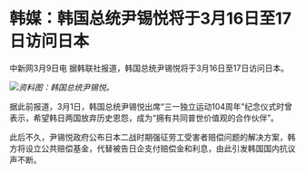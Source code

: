 # 韩媒：韩国总统尹锡悦将于3月16日至17日访问日本

中新网3月9日电 据韩联社报道，韩国总统尹锡悦将于3月16日至17日访问日本。

![](https://inews.gtimg.com/om_bt/OUxpLU9lDclpbgVAJoTZzGL78tg6sa3YHe5uRptbimyy0AA/1000)_资料图：韩国总统尹锡悦。_

据此前报道，3月1日，韩国总统尹锡悦出席“三一独立运动104周年”纪念仪式时曾表示，希望韩日两国放弃历史恩怨，成为“拥有共同普世价值观的合作伙伴”。

此后不久，尹锡悦政府公布日本二战时期强征劳工受害者赔偿问题的解决方案，韩方将设立公共赔偿基金，代替被告日企支付赔偿金和利息，由此引发韩国国内抗议声不断。

